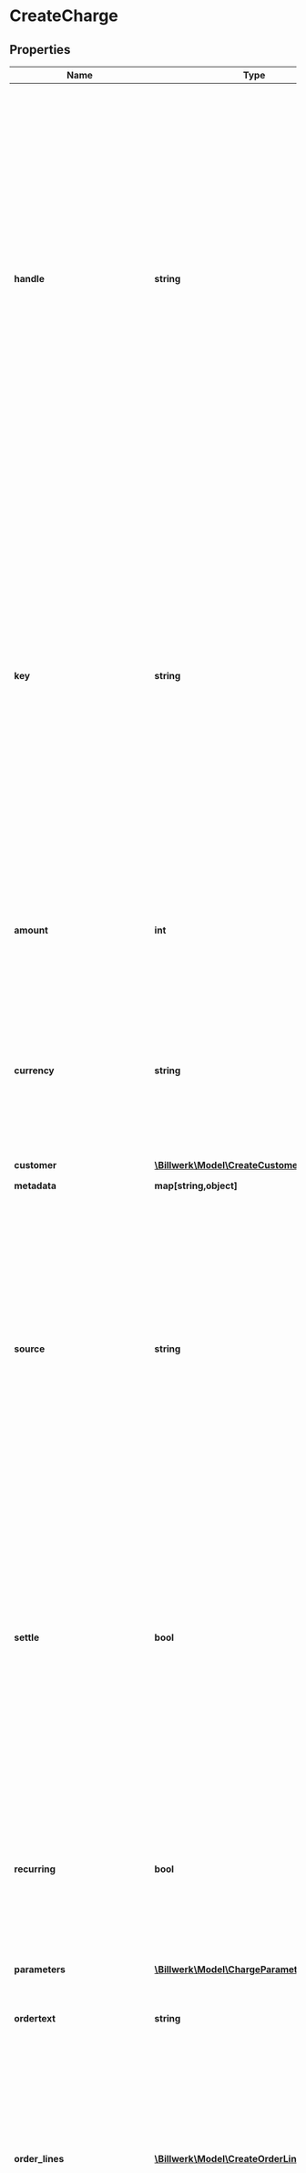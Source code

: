 # CreateCharge

## Properties
Name | Type | Description | Notes
------------ | ------------- | ------------- | -------------
**handle** | **string** | Per account unique reference to charge/invoice. E.g. order id from own system. Multiple payments can be attempted for the same handle but only one authorized or settled charge can exist per handle. Max length 255 with allowable characters [a-zA-Z0-9_.-@]. It is recommended to use a maximum of 20 characters as this will allow for the use of handle as reference on bank statements without truncation. | 
**key** | **string** | Optional idempotency key. Only one authorization or settle can be performed for the same handle. If two create attempts are attempted and the first succeeds the second will fail because charge is already settled or authorized. An idempotency key identifies uniquely the request and multiple requests with the same key and handle will yield the same result. In case of networking errors the same request with same key can safely be retried. | [optional] 
**amount** | **int** | Amount in the smallest unit. Either &#x60;amount&#x60; or &#x60;order_lines&#x60; must be provided if charge/invoice does not already exists. | [optional] 
**currency** | **string** | Optional currency in [ISO 4217](https://en.wikipedia.org/wiki/ISO_4217) three letter alpha code. If not provided the account default currency will be used. The currency of an existing charge or invoice cannot be changed. | [optional] 
**customer** | [**\Billwerk\Model\CreateCustomer**](CreateCustomer.md) |  | [optional] 
**metadata** | **map[string,object]** | Custom metadata. | [optional] 
**source** | **string** | The source for the payment. Either an existing payment method for the customer or a card token &#x60;ct_...&#x60;. The existing payment method can either be referenced directly with id, e.g. &#x60;ca_...&#x60;, or the keyword &#x60;auto&#x60; can be given to indicate that the newest active customer payment method should be used. | 
**settle** | **bool** | Whether or not to immediately settle the charge. If not settled immediately the charge will be authorized and can later be settled. Normally this have to be done within 7 days. The default is not to settle the charge immediately. Note that not all payment methods support immediate settle. | [optional] 
**recurring** | **bool** | If set and the source is a token for a payment method that supports recurring charging (e.g. credit card), a recurring payment method is stored for the customer and a reference returned. | [optional] 
**parameters** | [**\Billwerk\Model\ChargeParameters**](ChargeParameters.md) |  | [optional] 
**ordertext** | **string** | Optional order text. Used in conjunction with &#x60;amount&#x60;. Ignored if &#x60;order_lines&#x60; is provided. | [optional] 
**order_lines** | [**\Billwerk\Model\CreateOrderLine[]**](CreateOrderLine.md) | Order lines for the charge. The order lines controls the amount. Only required if charge/invoice does not already exist. If given for existing charge the order lines and amount are adjusted. A maximum of 100 order lines is allowed. | [optional] 
**customer_handle** | **string** | Customer reference. If charge does not already exist either this reference must be provided, a create customer object must be provided or the source must be a payment method reference (e.g. &#x60;ca_..&#x60;) identifying customer. Notice that customer cannot be changed for existing charge/invoice so if handle is provided it must match the customer handle for existing customer. | [optional] 
**billing_address** | [**\Billwerk\Model\InvoiceBillingAddress**](InvoiceBillingAddress.md) |  | [optional] 
**shipping_address** | [**\Billwerk\Model\InvoiceShippingAddress**](InvoiceShippingAddress.md) |  | [optional] 
**use_pm_for_subscription** | **bool** | When used with a subscription invoice the subscription payment method will be updated. If the subscription is pending the subscription will be activated with the payment method. The recurring argument is set to true. | [optional] 
**text_on_statement** | **string** | Optional argument to define the text on bank statement. Notice the following about this argument: 1. It only works for some acquirers. 2. Acquirers may have rigid rules on the content of the text on statement. Not complying to these rules will result in declined payments. 3) It is already possible to define custom text on statement using templating in the Reepay Administration. Contact support for help. We highly recommend to only supply this argument if absolutely necessary, and the templated default text on statement is not sufficient. Maximum length is 128, but most acquirers require a maximum length of 22 characters. Truncating will be applied if too long for specific acquirer. Characters must match regex &#x60;[\\x20-\\x7F]&#x60; | [optional] 
**payment_method_reference** | **string** | Optional reference given to the created payment method in case recurring argument is used to save payment method. Max length 64 with allowable characters [a-zA-Z0-9_.-@]. | [optional] 
**async** | **bool** | For payment methods that supports both synchronous and asynchronous handling this parameter can be used force a specific handling. Asynchronous handling means that a pending state will be returned. The subsequent state change can be registered by using webhooks. The default depends on the payment method. | [optional] 
**acquirer_reference** | **string** | Optional reference for the transaction at the acquirer. Notice the following about this argument: 1. It only works for some acquirers. 2. Acquirers may have rigid rules on the content of the acquirer reference.  Not complying to these rules can result in declined payments. 3. It is already possible to define custom acquirer reference using templating in the Reepay Administration.  Contact support for help. We highly recommend to only supply this argument if absolutely necessary,  and the templated default acquirer reference is not sufficient. Maximum length is 128,  but most acquirers require a maximum length of 22 characters.  Truncating will be applied if too long for specific acquirer.  Characters must match regex &#x60;[\\x20-\\x7F]&#x60; | [optional] 
**account_funding_information** | [**\Billwerk\Model\AccountFundingInformation**](AccountFundingInformation.md) |  | [optional] 
**account_funding** | **bool** | Indicates that Account Funding Transaction (AFT) is requested. It only can be used for instant settle (i.e. &#x27;settle&#x27; &#x3D; true) | [optional] 

[[Back to Model list]](../../README.md#documentation-for-models) [[Back to API list]](../../README.md#documentation-for-api-endpoints) [[Back to README]](../../README.md)

